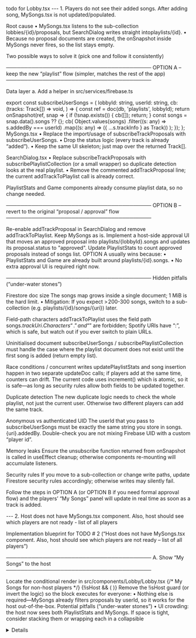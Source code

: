 todo for Lobby.tsx
--- 1. Players do not see their added songs. After adding song, MySongs.tsx is not updated/populated.

Root cause
• MySongs.tsx listens to the sub-collection ​lobbies/{id}/proposals​, but SearchDialog writes straight into ​playlists/{id}​.
• Because no proposal documents are created, the onSnapshot inside MySongs never fires, so the list stays empty.

Two possible ways to solve it (pick one and follow it consistently)

──────────────────────────────────────── OPTION A – keep the new “playlist” flow (simpler, matches the rest of the app) ────────────────────────────────────────

Data layer
a. Add a helper in src/services/firebase.ts

export const subscribeUserSongs = (
  lobbyId: string,
  userId: string,
  cb: (tracks: Track[]) => void,
) => {
  const ref = doc(db, 'playlists', lobbyId);
  return onSnapshot(ref, snap => {
    if (!snap.exists()) { cb([]); return; }
    const songs = snap.data().songs ?? {};
    cb(
      Object.values(songs)
        .filter((s: any) => s.addedBy === userId)
        .map((s: any) => ({ ...s.trackInfo } as Track))
    );
  });
};
MySongs.tsx
• Replace the import/usage of subscribeTrackProposals with subscribeUserSongs.
• Drop the status logic (every track is already “added”).
• Keep the same UI skeleton; just map over the returned Track[].

SearchDialog.tsx
• Replace subscribeTrackProposals with subscribePlaylistCollection (or a small wrapper) so duplicate detection looks at the real playlist.
• Remove the commented addTrackProposal line; the current addTrackToPlaylist call is already correct.

PlaylistStats and Game components already consume playlist data, so no change needed.

──────────────────────────────────────── OPTION B – revert to the original “proposal / approval” flow ────────────────────────────────────────

Re-enable addTrackProposal in SearchDialog and remove addTrackToPlaylist.
Keep MySongs as is.
Implement a host-side approval UI that moves an approved proposal into playlists/{lobbyId}.songs and updates its proposal.status to "approved".
Update PlaylistStats to count approved proposals instead of songs list.
OPTION A usually wins because:
• PlaylistStats and Game are already built around playlists/{id}.songs.
• No extra approval UI is required right now.

──────────────────────────────────────── Hidden pitfalls (“under-water stones”)

Firestore doc size
The songs map grows inside a single document; 1 MiB is the hard limit.
• Mitigation: If you expect > 200-300 songs, switch to a sub-collection (e.g. playlists/{id}/songs/{uri}) later.

Field-path characters
addTrackToPlaylist uses the field path songs.${trackUri}. Characters “.” and “$” are forbidden; Spotify URIs have “:”, which is safe, but watch out if you ever switch to plain URLs.

Uninitialised document
subscribeUserSongs / subscribePlaylistCollection must handle the case where the playlist document does not exist until the first song is added (return empty list).

Race conditions / concurrent writes
updatePlaylistStats and song insertion happen in two separate updateDoc calls; if players add at the same time, counters can drift. The current code uses increment() which is atomic, so it is safe—as long as security rules allow both fields to be updated together.

Duplicate detection
The new duplicate logic needs to check the whole playlist, not just the current user. Otherwise two different players can add the same track.

Anonymous vs authenticated UID
The userId that you pass to subscribeUserSongs must be exactly the same string you store in songs.{uri}.addedBy. Double-check you are not mixing Firebase UID with a custom “player id”.

Memory leaks
Ensure the unsubscribe function returned from onSnapshot is called in useEffect cleanup; otherwise components re-mounting will accumulate listeners.

Security rules
If you move to a sub-collection or change write paths, update Firestore security rules accordingly; otherwise writes may silently fail.

Follow the steps in OPTION A (or OPTION B if you need formal approval flow) and the players’ “My Songs” panel will update in real time as soon as a track is added.


--- 2. Host does not have MySongs.tsx component. Also, host should see which players are not ready - list of all players

Implementation blueprint for TODO # 2
(“Host does not have MySongs.tsx component. Also, host should see which players are not ready – list of all players”)

──────────────────────────────────────── A. Show “My Songs” to the host ────────────────────────────────────────

Locate the conditional render in src/components/Lobby/Lobby.tsx
{/* My Songs for non-host players */}
{!isHost && (
  <MySongs lobbyId={lobbyId!} userId={currentUserId} />
)}
Remove the !isHost guard (or invert the logic) so the block executes for everyone:
<MySongs lobbyId={lobbyId!} userId={currentUserId} />
• Nothing else is required—MySongs already filters proposals by userId, so it works for the host out-of-the-box.
Potential pitfalls (“under-water stones”) • UI crowding: the host now sees both PlaylistStats and MySongs. If space is tight, consider stacking them or wrapping each in a collapsible <details> section.
• Firestore rules: the host’s userId is treated like any other player, so security rules based on proposedBy == request.auth.uid will still hold. Verify this if custom rules exist.
• Mobile layout: test on narrow screens; MySongs was previously never displayed there for hosts.

──────────────────────────────────────── B. Give the host an explicit list of players who are NOT ready ────────────────────────────────────────

Create a small presentational component, e.g. NotReadyList.tsx (same folder as PlayerList).
Props: { players: Record<string, Player> }.

Core logic:

const notReady = Object.values(players).filter(p => !p.isReady);
if (notReady.length === 0) return null;

return (
  <div className="not-ready-list">
    <h5>Waiting for:</h5>
    <ul>
      {notReady.map(p => <li key={p.id}>{p.name}</li>)}
    </ul>
  </div>
);
Insert it in Lobby.tsx, inside the “collecting_songs” branch, visible only to the host:

{isHost && lobby.status === 'collecting_songs' && (
  <NotReadyList players={lobby.players} />
)}
Styling (CSS) • Keep it compact; e.g. wrap in a semi-transparent box or badge style.
• Ensure it adapts to long player names (ellipsis or wrap).
• For >5 players consider a max-height with overflow-y: auto.

Potential pitfalls • Race conditions: Firestore updates are near-real-time, but UI may momentarily show a player as “waiting” after they click Ready. If this flicker matters, debounce the list for ~300 ms.
• Large lobbies: list size could blow up; add scroll or only show first N names plus “+k more”.
• Host readiness: the host themselves can appear in the not-ready list; that’s desirable because the game cannot start until every player (including host) is ready.

──────────────────────────────────────── C. Regression-test matrix ──────────────────────────────────────── ✓ Host adds a song → appears immediately under “My Songs”.
✓ Non-host behaviour unchanged.
✓ Host toggles Ready/Unready → disappears/appears in NotReadyList.
✓ Game start button remains disabled until NotReadyList is empty (logic already enforced by getAllPlayersReady()).

──────────────────────────────────────── D. Optional polish / backlog ──────────────────────────────────────── • Collapse “My Songs” by default for the host to reduce clutter.
• Inline readiness badges in PlayerList already exist; you can reuse their colour scheme for the new list for consistency.
• Persist host’s UI state (collapsed/expanded) in localStorage for better UX.

Follow these steps and the host will have full song-viewing capability and an at-a-glance view of who is still preparing, without disrupting existing player flows.


--- 3. host page is rendered by ?host=true parameter gives control to the game lobby. It should be inferred from host Spotify user session instead of URL flag which can be set by users.


Implementation blueprint for TODO # 2
(“Host does not have MySongs.tsx component. Also, host should see which players are not ready – list of all players”)

──────────────────────────────────────── A. Show “My Songs” to the host ────────────────────────────────────────

Locate the conditional render in src/components/Lobby/Lobby.tsx
{/* My Songs for non-host players */}
{!isHost && (
  <MySongs lobbyId={lobbyId!} userId={currentUserId} />
)}
Remove the !isHost guard (or invert the logic) so the block executes for everyone:
<MySongs lobbyId={lobbyId!} userId={currentUserId} />
• Nothing else is required—MySongs already filters proposals by userId, so it works for the host out-of-the-box.
Potential pitfalls (“under-water stones”) • UI crowding: the host now sees both PlaylistStats and MySongs. If space is tight, consider stacking them or wrapping each in a collapsible <details> section.
• Firestore rules: the host’s userId is treated like any other player, so security rules based on proposedBy == request.auth.uid will still hold. Verify this if custom rules exist.
• Mobile layout: test on narrow screens; MySongs was previously never displayed there for hosts.

──────────────────────────────────────── B. Give the host an explicit list of players who are NOT ready ────────────────────────────────────────

Create a small presentational component, e.g. NotReadyList.tsx (same folder as PlayerList).
Props: { players: Record<string, Player> }.

Core logic:

const notReady = Object.values(players).filter(p => !p.isReady);
if (notReady.length === 0) return null;

return (
  <div className="not-ready-list">
    <h5>Waiting for:</h5>
    <ul>
      {notReady.map(p => <li key={p.id}>{p.name}</li>)}
    </ul>
  </div>
);
Insert it in Lobby.tsx, inside the “collecting_songs” branch, visible only to the host:

{isHost && lobby.status === 'collecting_songs' && (
  <NotReadyList players={lobby.players} />
)}
Styling (CSS) • Keep it compact; e.g. wrap in a semi-transparent box or badge style.
• Ensure it adapts to long player names (ellipsis or wrap).
• For >5 players consider a max-height with overflow-y: auto.

Potential pitfalls • Race conditions: Firestore updates are near-real-time, but UI may momentarily show a player as “waiting” after they click Ready. If this flicker matters, debounce the list for ~300 ms.
• Large lobbies: list size could blow up; add scroll or only show first N names plus “+k more”.
• Host readiness: the host themselves can appear in the not-ready list; that’s desirable because the game cannot start until every player (including host) is ready.

──────────────────────────────────────── C. Regression-test matrix ──────────────────────────────────────── ✓ Host adds a song → appears immediately under “My Songs”.
✓ Non-host behaviour unchanged.
✓ Host toggles Ready/Unready → disappears/appears in NotReadyList.
✓ Game start button remains disabled until NotReadyList is empty (logic already enforced by getAllPlayersReady()).

──────────────────────────────────────── D. Optional polish / backlog ──────────────────────────────────────── • Collapse “My Songs” by default for the host to reduce clutter.
• Inline readiness badges in PlayerList already exist; you can reuse their colour scheme for the new list for consistency.
• Persist host’s UI state (collapsed/expanded) in localStorage for better UX.

Follow these steps and the host will have full song-viewing capability and an at-a-glance view of who is still preparing, without disrupting existing player flows.

--- 4. mark as ready button has odd css - becomes very large after clicking

Detailed action-plan for “4. mark as ready button has odd css – becomes very large after clicking”

1 REPRO & ROOT-CAUSE
 a. Open DevTools, keep the element inspector pinned on the button.
 b. Click the button → watch the applied class list flip from not-ready ➜ loading ➜ ready.
 c. In the Computed-styles panel look for any property that suddenly jumps (width, padding, flex-basis, transform, outline, border, font-size, etc.).
  Typical culprits in this codebase:
  • global selector button { padding: 0.6em 1.2em; font-size: 1em; … } defined in index.css is more specific than .ready-button for properties not overwritten later; when the component swaps from .ready-button.not-ready to .ready-button.ready the cascade can briefly re-apply the global padding if the subclass rule is missing that property.
  • transition: all 0.2s ease; on .ready-button animates every CSS property; if the text length changes (“Mark Ready” ➜ “Ready!”) the browser can animate width ↑, giving the impression of a “jumbo” button.
  • Focus/outline rules (button:focus-visible { outline: 4px auto … }) may add 8 px each side, again inflating size.

2 CSS FIX
 a. Lock the geometry: give the element an explicit width so its size never depends on label length.

.ready-button{
  width: 8.5rem;      /* ≈136 px – pick a value that fits the longer label */
  box-sizing: border-box;
}
 b. Override global padding & font once, not per-state, so cascade cannot revert:

.ready-button,
.ready-button:disabled{       /* keep ↓ also when disabled */
  padding: .7rem 1.4rem;
  font-size: .875rem;
}
 c. Narrow the transition list to avoid animating width:

transition: background-color .2s ease, box-shadow .2s ease, transform .2s ease;
 d. Provide a persistent flex gap:

.ready-button.loading{ gap:0 }          /* no phantom gap when only spinner is present */
 e. Suppress the focus outline or move it inside so it does not enlarge box:

.ready-button:focus-visible{
  outline: none;
  box-shadow: 0 0 0 3px rgba(29,185,84,.6);
}
3 CODE CHANGES
 • Edit src/components/ReadyButton/ReadyButton.css with the rules above.
 • Remove the global padding line for .ready-button that duplicates the one in index.css, or keep but mark !important to beat the generic selector.
 • Optionally convert the component to CSS-modules or styled-components to escape global clashes entirely.

4 REGRESSION-GUARDS
 • Add a Jest/React-Testing-Library snapshot that clicks the button and asserts clientWidth stays unchanged.
 • Lighthouse “Layout Shift” metric should be ≤ 0.1 after interaction.
 • Visual-regression screenshot in CI (Percy or Storybook) for both states.

5 UNDERWATER STONES (hidden pitfalls)
 • Specificity wars – if another global stylesheet later in build overwrites width/padding, the bug reappears. Keep component styles last or use modules.
 • Different locale strings (e.g., “Готов!” / “Bereit!”) may overflow the fixed width; consider min-width+max-width instead of hard width.
 • Keyboard users still trigger :focus-visible; ensure you keep an accessible focus ring.
 • Mobile media-query (@media (max-width:640px) block) must also define the same width/padding or you will see the jump only on phones.
 • When isLoading spinner is shown the text nodes are removed; if spacing relies on them the button may collapse—keep min-width.
 • If you rely on Tailwind purge/treeshake, the new class names must be whitelisted so production build does not strip them.

Implementing the steps above stabilises the “Mark Ready” button size across all interaction states without sacrificing accessibility or visual polish.

--- 5. after host authenticating in Spotify - there is a red page for callback, showing:
Authentication Error

Missing code parameter

Redirecting to home page...
 but after redirect the user is logged in successfully

Need to remake the page so it would look like loading instead

 Why it happens
• The React component at /callback expects a query string field ?code=… but occasionally receives none, so it treats the request as a failure and shows the red screen.
• In reality the user’s cookie session is already created by the backend (or left over from an earlier attempt), so when the automatic redirect to ‘/’ fires, subsequent API calls appear authenticated – giving the impression of a “false-negative” error.

Implementation plan (concise but step-by-step)

A. Decide on one authoritative callback flow

Server-handled OAuth is usually simpler for React SPAs:
Front-end sends the user to BACKEND_URL/login.
Backend 302-redirects to Spotify with response_type=code (& PKCE if you want).
Spotify calls BACKEND_URL/callback (server endpoint, not React).
Backend exchanges the code, stores tokens (DB / Redis / signed cookie) and finally 302s the browser to FRONTEND_URL/after-auth?ok.
If you prefer a front-end callback (current approach) keep it, but treat “missing code” as a recoverable state instead of an error (details below). Pick only one of the two approaches and delete the other to avoid race conditions.
B. Front-end changes (when staying with a React /callback route)

In SpotifyCallback.tsx check BOTH window.location.search and window.location.hash.
const search = window.location.search;
const hash   = window.location.hash;           // e.g. #access_token=...
If you find access_token in the hash you are in Implicit-Grant, not Code-flow; parse it instead of throwing “Missing code”.
Parse the error query string coming back from Spotify (error=access_denied etc.) and show a useful message.
Only show the red error screen after the backend call returns an error or you determine no token of any kind is present. Until then keep the spinner.
Replace the hard-coded 3 s redirect with an explicit “Try again” button so users aren’t confused by the flash.
C. Backend changes (if you keep server-side flow)

Move all token exchange logic to an Express route /auth/callback.
Validate state to mitigate CSRF.
Store refresh_token in an HttpOnly SameSite=Strict cookie or in your DB keyed by user-id, not in localStorage.
Return a short-lived JWT or signed cookie indicating “spotifyLinked=true”.
Redirect to the SPA with either /lobby/:id or a plain “/” + query param so the front-end can resume flow.
D. Remove duplication
• If server does the exchange, the React component can be downgraded to a one-liner that just shows a loading spinner and waits for /api/me to return 200 OK.
• If React does the exchange, delete the unused Express callback to avoid confusion.

Potential “underwater stones”

Redirect URI mismatch
• The URI registered in the Spotify dashboard must exactly match what your app sends, including protocol (http/https), port, and trailing slash. Off-by-one slash produces Missing-code errors.

Mixed flows
• Mixing Implicit Grant and Authorization Code (with or without PKCE) leads to intermittent “missing code” because one flow returns ?code= while the other returns #access_token=.

Losing the PKCE verifier
• If you adopt Code + PKCE, the code_verifier must survive the round-trip. Store it in sessionStorage (not memory) before redirecting to Spotify.

CORS & cookies
• If backend and frontend run on different domains/ports, remember credentials: "include" in fetch and set Access-Control-Allow-Credentials: true on the server.
• Cookies that hold the session must be SameSite=None; Secure when using HTTPS with different sub-domains.

Timeouts
• A 10 s abort is OK locally but on slower networks can kill legitimate exchanges. Consider 15-30 s or back-off/retry logic.

Multiple tabs
• When several tabs go through OAuth simultaneously the “state” values differ; reject mismatching ones cleanly instead of clobbering the stored verifier.

Bookmark /callback
• Users may reload on the callback route without a query string. Treat this as “not authenticated” and immediately push to “/”.

Silent token refresh
• Add an endpoint (/auth/refresh) and a hook that refreshes the access token with the stored refresh_token before it expires; otherwise the first API call after 60 minutes will show a 401 and may trigger the red error page again.

Follow the chosen path above, remove the redundant flow, and the misleading red error flash should disappear while keeping authentication robust.


--- 6. After clicking ready - and then unready - start match button is still enabled

“After clicking Ready – and then Un-ready – the ‘Start Match’ (Start Game) button is still enabled”
Implementation guide:

Extend the Start-Game enablement logic
a. At the moment PlaylistStats.canStartGame() only checks playlist statistics:
– ≥ 2 songs overall
– ≥ 2 players have contributed songs.
It ignores every player’s isReady flag.
b. Compute “all players ready” in Lobby.tsx (already exists as getAllPlayersReady()).
c. Pass that boolean down to PlaylistStats as a new prop, e.g. allPlayersReady.
d. Change canStartGame() to return
playlistData.stats.totalSongs >= 2 && playlistData.stats.playersWithSongs >= 2 && props.allPlayersReady.

Wire the new prop

<PlaylistStats
    lobbyId={lobbyId!}
    allPlayersReady={getAllPlayersReady()}
    onStartGame={handleStartGameRequest}
/>
Update the component signature:

interface PlaylistStatsProps {
  lobbyId: string;
  allPlayersReady: boolean;
  onStartGame: () => void;
}
UI/UX adjustments
• In PlaylistStats, show a distinct “Waiting for all players to mark Ready” notice when !allPlayersReady.
• Disable the button (disabled attribute and greyed styling) whenever !canStartGame().

Keep backend validation (already present)
startGameWithPlaylist() throws if any player is un-ready. No server change is needed; the UI fix merely prevents confusing “button enabled -> error toast” flow.

Under-the-hood pitfalls (“underwater stones”):

• Race condition after a player un-readies: Firestore propagation is usually < 100 ms but the host might click before the state arrives. The backend will still reject, but ensure the error is surfaced clearly (setError → toast/snackbar) so users understand why the game didn’t start.

• Component re-render: The getAllPlayersReady() value must come from the same lobby snapshot used for display. Avoid storing it in local state; compute directly from the latest lobby prop to guarantee consistency.

• Host readiness: If the host also toggles Ready, be sure the Ready button for the host is visible (currently it is) so they can Un-ready too; otherwise the game might be blocked with no obvious way to fix.

• Player leaves lobby: When a ready player disconnects, players.length shrinks; getAllPlayersReady() should recompute and often remains true because the departed player is removed. Confirm this behavior fits your game rules (you may instead want to reset everybody to un-ready when membership changes).

• Minimum-player rule duplication: getAllPlayersReady() already checks players.length >= 2; keep that to match the playlist requirement, or unify the constants (e.g. put “MIN_PLAYERS” in a shared config).

• TypeScript breakage: Adding the new prop to PlaylistStats requires updating every existing usage (currently only in Lobby, but search tests as well). Run npm test/tsc to catch missed imports.

• Styling edge case: When the button toggles from enabled to disabled, its class list changes; make sure CSS doesn’t keep the “ready” visuals after disabling, and confirm focus outline is reset to avoid an accessibility glitch.

Following these steps will ensure the Start-Game button accurately reflects the current readiness state and prevent hosts from triggering a server-side error.


--- 7. Too many requests from backend when starting 2 games simultanously (one in progress other in lobby)

Once the 401 loop begins the React component keeps polling every second. After 100 requests in 15 minutes the global rate-limiter you set with express-rate-limit replies 429. Fixing the token storage will stop the 401s and the 429s disappear.
Next steps you might take
Patch the front-end as above and test one full game start to verify the field appears in Firestore and /currently-playing/… returns JSON.
Consider debouncing or back-off in the polling hook (e.g., stop polling for 30 s after a 401) to avoid hammering the server if a future auth error occurs.
Log an explicit warning in the front-end when the first 401 arrives so the host knows they need to re-link Spotify.